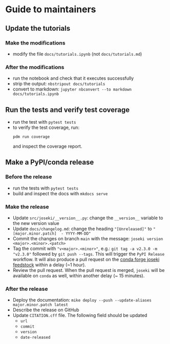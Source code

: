 # Guide to maintainers

## Update the tutorials

### Make the modifications

* modify the file `docs/tutorials.ipynb` (not `docs/tutorials.md`)

### After the modifications

* run the notebook and check that it executes successfully
* strip the output: `nbstripout docs/tutorials`
* convert to markdown: `jupyter nbconvert --to markdown docs/tutorials.ipynb`

## Run the tests and verify test coverage

* run the test with `pytest tests`
* to verify the test coverage, run:
  ```shell
  pdm run coverage
  ```
  and inspect the coverage report.

## Make a PyPI/conda release

### Before the release

* run the tests with `pytest tests`
* build and inspect the docs with `mkdocs serve`

### Make the release

* Update `src/joseki/__version__.py`: change the `__version__` variable to the new version value
* Update `docs/changelog.md`: change the heading `"[Unreleased]"` to `"[major.minor.patch]  - YYYY-MM-DD"`
* Commit the changes on branch `main` with the message: `joseki version <major>.<minor>.<patch>`
* Tag the commit with `"v<major>.<minor>"`, e.g.: `git tag -a v2.3.0 -m "v2.3.0"` followed by `git push --tags`. This will trigger the `PyPI Release` workflow. It will also produce a pull request on the
  [conda forge joseki feedstock](https://github.com/conda-forge/joseki-feedstock)
  within a delay (~1 hour).
* Review the pull request. When the pull request is merged,
  `joseki` will be available on `conda` as well, within another delay (~ 15 minutes).

### After the release

* Deploy the documentation: `mike deploy --push --update-aliases major.minor.patch latest`
* Describe the release on GitHub
* Update `CITATION.cff` file. The following field should be updated
  * `url`
  * `commit`
  * `version`
  * `date-released`
